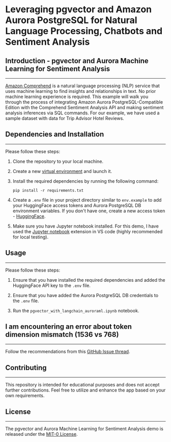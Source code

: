 # Leveraging pgvector and Amazon Aurora PostgreSQL for Natural Language Processing, Chatbots and Sentiment Analysis

## Introduction - pgvector and Aurora Machine Learning for Sentiment Analysis
------------
[Amazon Comprehend](https://aws.amazon.com/comprehend/) is a natural language processing (NLP) service that uses machine learning to find insights and relationships in text. No prior machine learning experience is required. This example will walk you through the process of integrating Amazon Aurora PostgreSQL-Compatible Edition with the Comprehend Sentiment Analysis API and making sentiment analysis inferences via SQL commands. For our example, we have used a sample dataset with data for Trip Advisor Hotel Reviews.

## Dependencies and Installation
----------------------------
Please follow these steps:

1. Clone the repository to your local machine.

2. Create a new [virtual environment](https://docs.python.org/3/library/venv.html#module-venv) and launch it.

3. Install the required dependencies by running the following command:
   ```
   pip install -r requirements.txt
   ```

4. Create a `.env` file in your project directory similar to `env.example` to add your HuggingFace access tokens and Aurora PostgreSQL DB environment variables. If you don't have one, create a new access token - [HuggingFace](https://huggingface.co/settings/tokens).

5. Make sure you have Jupyter notebook installed. For this demo, I have used the [Jupyter notebook](https://marketplace.visualstudio.com/items?itemName=ms-toolsai.jupyter) extension in VS code (highly recommended for local testing). 

## Usage
-----
Please follow these steps:

1. Ensure that you have installed the required dependencies and added the HuggingFace API key to the `.env` file.

2. Ensure that you have added the Aurora PostgreSQL DB credentials to the `.env` file.

3. Run the `pgvector_with_langchain_auroraml.ipynb` notebook.

## I am encountering an error about token dimension mismatch (1536 vs 768)
-----
Follow the recommendations from this [GitHub Issue thread](https://github.com/hwchase17/langchain/issues/2219).

## Contributing
------------
This repository is intended for educational purposes and does not accept further contributions. Feel free to utilize and enhance the app based on your own requirements.

## License
-------
The pgvector and Aurora Machine Learning for Sentiment Analysis demo is released under the [MIT-0 License](https://spdx.org/licenses/MIT-0.html).
